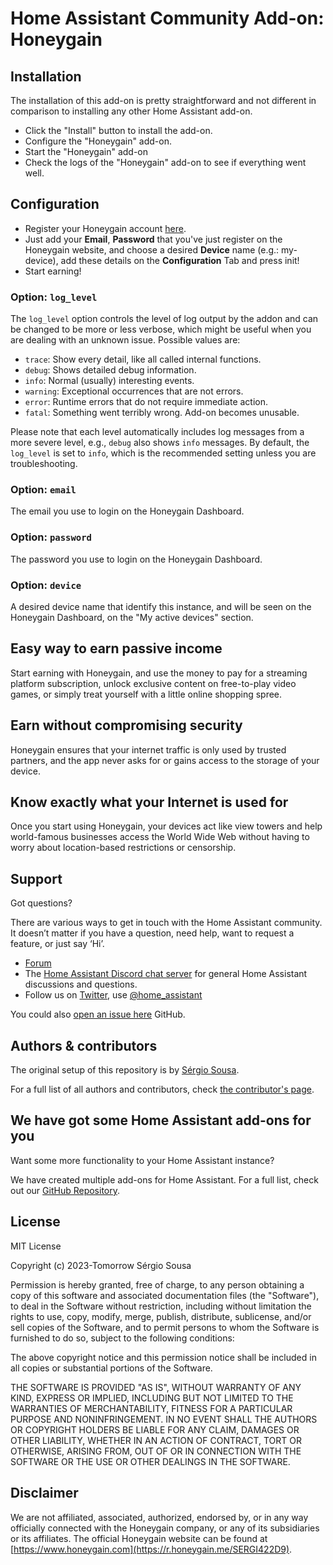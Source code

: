 # Home Assistant Community Add-on: Honeygain

## Installation

The installation of this add-on is pretty straightforward and not different in
comparison to installing any other Home Assistant add-on.

<!-- - Click the Home Assistant My button below to open the add-on on your Home
  Assistant instance.

  [![Open this add-on in your Home Assistant instance.](https://my.home-assistant.io/badges/supervisor_addon.svg)](https://my.home-assistant.io/redirect/supervisor_addon/?addon=Honeygain&repository_url=https%3A%2F%2Fgithub.com%2Fsesousa%2Fhomeassistant-addons%2Fhoneygain) -->

- Click the "Install" button to install the add-on.
- Configure the "Honeygain" add-on.
- Start the "Honeygain" add-on
- Check the logs of the "Honeygain" add-on to see if everything went well.

## Configuration

- Register your Honeygain account [here](https://dashboard.honeygain.com/ref/SERGI422D9).
- Just add your **Email**, **Password** that you've just register on the Honeygain website, and choose a desired **Device** name (e.g.: my-device), add these details on the **Configuration** Tab and press init!
- Start earning!

### Option: `log_level`

The `log_level` option controls the level of log output by the addon and can
be changed to be more or less verbose, which might be useful when you are
dealing with an unknown issue. Possible values are:

- `trace`: Show every detail, like all called internal functions.
- `debug`: Shows detailed debug information.
- `info`: Normal (usually) interesting events.
- `warning`: Exceptional occurrences that are not errors.
- `error`: Runtime errors that do not require immediate action.
- `fatal`: Something went terribly wrong. Add-on becomes unusable.

Please note that each level automatically includes log messages from a
more severe level, e.g., `debug` also shows `info` messages. By default,
the `log_level` is set to `info`, which is the recommended setting unless
you are troubleshooting.

### Option: `email`

The email you use to login on the Honeygain Dashboard.

### Option: `password`

The password you use to login on the Honeygain Dashboard.

### Option: `device`

A desired device name that identify this instance, and will be seen on the Honeygain Dashboard, on the "My active devices" section.

## Easy way to earn passive income

Start earning with Honeygain, and use the money to pay for a streaming platform subscription, unlock exclusive content on free-to-play video games, or simply treat yourself with a little online shopping spree.

## Earn without compromising security

Honeygain ensures that your internet traffic is only used by trusted partners, and the app never asks for or gains access to the storage of your device.

## Know exactly what your Internet is used for

Once you start using Honeygain, your devices act like view towers and help world-famous businesses access the World Wide Web without having to worry about location-based restrictions or censorship.

## Support

Got questions?

There are various ways to get in touch with the Home Assistant community.
It doesn’t matter if you have a question, need help, want to request a feature, or just say ‘Hi’.

- [Forum](https://community.home-assistant.io/)
- The [Home Assistant Discord chat server](https://www.home-assistant.io/join-chat) for general Home
  Assistant discussions and questions.
- Follow us on [Twitter](https://twitter.com/home_assistant), use [@home_assistant](https://twitter.com/home_assistant)

You could also [open an issue here](https://github.com/sesousa/homeassistant-addons/issues) GitHub.

<!--
## Contributing

This is an active open-source project. We are always open to people who want to
use the code or contribute to it.

We have set up a separate document containing our
[contribution guidelines](.github/CONTRIBUTING.md).

Thank you for being involved! :heart_eyes:
-->

## Authors & contributors

The original setup of this repository is by [Sérgio Sousa](https://github.com/sesousa).

For a full list of all authors and contributors,
check [the contributor's page](https://github.com/sesousa/homeassistant-addons/graphs/contributors).

## We have got some Home Assistant add-ons for you

Want some more functionality to your Home Assistant instance?

We have created multiple add-ons for Home Assistant. For a full list, check out
our [GitHub Repository](https://github.com/sesousa).

## License

MIT License

Copyright (c) 2023-Tomorrow Sérgio Sousa

Permission is hereby granted, free of charge, to any person obtaining a copy
of this software and associated documentation files (the "Software"), to deal
in the Software without restriction, including without limitation the rights
to use, copy, modify, merge, publish, distribute, sublicense, and/or sell
copies of the Software, and to permit persons to whom the Software is
furnished to do so, subject to the following conditions:

The above copyright notice and this permission notice shall be included in all
copies or substantial portions of the Software.

THE SOFTWARE IS PROVIDED "AS IS", WITHOUT WARRANTY OF ANY KIND, EXPRESS OR
IMPLIED, INCLUDING BUT NOT LIMITED TO THE WARRANTIES OF MERCHANTABILITY,
FITNESS FOR A PARTICULAR PURPOSE AND NONINFRINGEMENT. IN NO EVENT SHALL THE
AUTHORS OR COPYRIGHT HOLDERS BE LIABLE FOR ANY CLAIM, DAMAGES OR OTHER
LIABILITY, WHETHER IN AN ACTION OF CONTRACT, TORT OR OTHERWISE, ARISING FROM,
OUT OF OR IN CONNECTION WITH THE SOFTWARE OR THE USE OR OTHER DEALINGS IN THE
SOFTWARE.

## Disclaimer

We are not affiliated, associated, authorized, endorsed by, or in any way officially connected with the Honeygain company, or any of its subsidiaries or its affiliates. The official Honeygain website can be found at [https://www.honeygain.com](https://r.honeygain.me/SERGI422D9).
